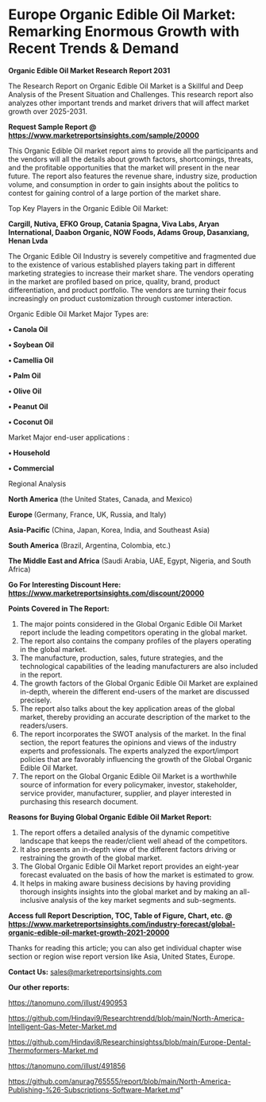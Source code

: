 # Europe Organic Edible Oil Market: Remarking Enormous Growth with Recent Trends & Demand

<strong>Organic Edible Oil Market Research Report 2031</strong>

The Research Report on Organic Edible Oil Market is a Skillful and Deep Analysis of the Present Situation and Challenges. This research report also analyzes other important trends and market drivers that will affect market growth over 2025-2031.

<strong>Request Sample Report @ <a href=https://www.marketreportsinsights.com/sample/20000>https://www.marketreportsinsights.com/sample/20000</a></strong>

This Organic Edible Oil market report aims to provide all the participants and the vendors will all the details about growth factors, shortcomings, threats, and the profitable opportunities that the market will present in the near future. The report also features the revenue share, industry size, production volume, and consumption in order to gain insights about the politics to contest for gaining control of a large portion of the market share.

Top Key Players in the Organic Edible Oil Market:

<strong>Cargill, Nutiva, EFKO Group, Catania Spagna, Viva Labs, Aryan International, Daabon Organic, NOW Foods, Adams Group, Dasanxiang, Henan Lvda</strong>

The Organic Edible Oil Industry is severely competitive and fragmented due to the existence of various established players taking part in different marketing strategies to increase their market share. The vendors operating in the market are profiled based on price, quality, brand, product differentiation, and product portfolio. The vendors are turning their focus increasingly on product customization through customer interaction.

Organic Edible Oil Market Major Types are:

<strong>• Canola Oil

• Soybean Oil

• Camellia Oil

• Palm Oil

• Olive Oil

• Peanut Oil

• Coconut Oil</strong>

Market Major end-user applications :

<strong>• Household

• Commercial</strong>

Regional Analysis

</u><strong><b>North America</b></strong> (the United States, Canada, and Mexico)

<strong><b>Europe </b></strong>(Germany, France, UK, Russia, and Italy)

<strong><b>Asia-Pacific</b></strong> (China, Japan, Korea, India, and Southeast Asia)

<strong><b>South America</b></strong> (Brazil, Argentina, Colombia, etc.)

<strong><b>The Middle East and Africa</b></strong> (Saudi Arabia, UAE, Egypt, Nigeria, and South Africa)

<strong>Go For Interesting Discount Here: <a href=https://www.marketreportsinsights.com/discount/20000>https://www.marketreportsinsights.com/discount/20000</a></strong>

<strong>Points Covered in The Report:</strong>
<ol>
  <li>The major points considered in the Global Organic Edible Oil Market report include the leading competitors operating in the global market.</li>
  <li>The report also contains the company profiles of the players operating in the global market.</li>
  <li>The manufacture, production, sales, future strategies, and the technological capabilities of the leading manufacturers are also included in the report.</li>
  <li>The growth factors of the Global Organic Edible Oil Market are explained in-depth, wherein the different end-users of the market are discussed precisely.</li>
  <li>The report also talks about the key application areas of the global market, thereby providing an accurate description of the market to the readers/users.</li>
  <li>The report incorporates the SWOT analysis of the market. In the final section, the report features the opinions and views of the industry experts and professionals. The experts analyzed the export/import policies that are favorably influencing the growth of the Global Organic Edible Oil Market.</li>
  <li>The report on the Global Organic Edible Oil Market is a worthwhile source of information for every policymaker, investor, stakeholder, service provider, manufacturer, supplier, and player interested in purchasing this research document.</li>
</ol>
<strong>Reasons for Buying Global Organic Edible Oil Market Report:</strong>

<ol>
  <li>The report offers a detailed analysis of the dynamic competitive landscape that keeps the reader/client well ahead of the competitors.</li>
  <li>It also presents an in-depth view of the different factors driving or restraining the growth of the global market.</li>
  <li>The Global Organic Edible Oil Market report provides an eight-year forecast evaluated on the basis of how the market is estimated to grow.</li>
  <li>It helps in making aware business decisions by having providing thorough insights insights into the global market and by making an all-inclusive analysis of the key market segments and sub-segments.</li>
</ol>
<strong>Access full Report Description, TOC, Table of Figure, Chart, etc. @ <a href=https://www.marketreportsinsights.com/industry-forecast/global-organic-edible-oil-market-growth-2021-20000>https://www.marketreportsinsights.com/industry-forecast/global-organic-edible-oil-market-growth-2021-20000</a></strong>


Thanks for reading this article; you can also get individual chapter wise section or region wise report version like Asia, United States, Europe.

<strong>Contact Us:</strong>
sales@marketreportsinsights.com

<strong>Our other reports:</strong>

<a href=https://tanomuno.com/illust/490953>https://tanomuno.com/illust/490953</a>

<a href=https://github.com/Hindavi9/Researchtrendd/blob/main/North-America-Intelligent-Gas-Meter-Market.md>https://github.com/Hindavi9/Researchtrendd/blob/main/North-America-Intelligent-Gas-Meter-Market.md</a>

<a href=https://github.com/Hindavi8/Researchinsightss/blob/main/Europe-Dental-Thermoformers-Market.md>https://github.com/Hindavi8/Researchinsightss/blob/main/Europe-Dental-Thermoformers-Market.md</a>

<a href=https://tanomuno.com/illust/491856>https://tanomuno.com/illust/491856</a>

<a href=https://github.com/anurag765555/report/blob/main/North-America-Publishing-%26-Subscriptions-Software-Market.md>https://github.com/anurag765555/report/blob/main/North-America-Publishing-%26-Subscriptions-Software-Market.md</a>"
